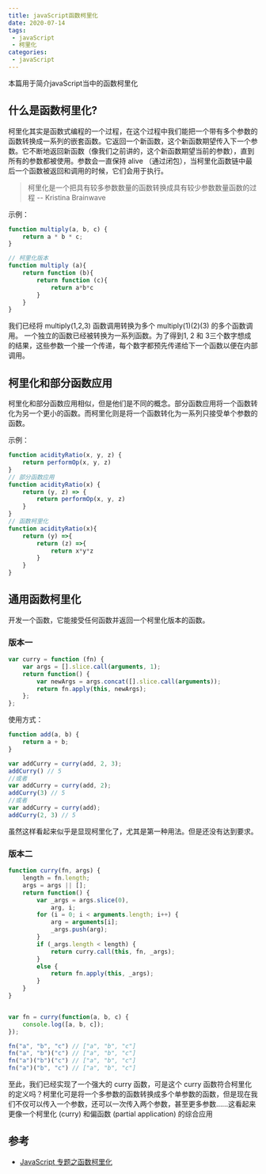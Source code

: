 ```yaml
---
title: javaScript函数柯里化
date: 2020-07-14
tags:
 - javaScript
 - 柯里化
categories: 
 - javaScript
---
```

本篇用于简介javaScript当中的函数柯里化

<!-- more -->

## 什么是函数柯里化?
柯里化其实是函数式编程的一个过程，在这个过程中我们能把一个带有多个参数的函数转换成一系列的嵌套函数。它返回一个新函数，这个新函数期望传入下一个参数。它不断地返回新函数（像我们之前讲的，这个新函数期望当前的参数），直到所有的参数都被使用。参数会一直保持 alive （通过闭包），当柯里化函数链中最后一个函数被返回和调用的时候，它们会用于执行。

> 柯里化是一个把具有较多参数数量的函数转换成具有较少参数数量函数的过程 -- Kristina Brainwave

示例：
```js
function multiply(a, b, c) {
    return a * b * c;
}

// 柯里化版本
function multiply (a){
    return function (b){
        return function (c){
            return a*b*c
        }
    }
}
```
我们已经将 multiply(1,2,3) 函数调用转换为多个 multiply(1)(2)(3) 的多个函数调用。
一个独立的函数已经被转换为一系列函数。为了得到1, 2 和 3三个数字想成的结果，这些参数一个接一个传递，每个数字都预先传递给下一个函数以便在内部调用。   

## 柯里化和部分函数应用
柯里化和部分函数应用相似，但是他们是不同的概念。部分函数应用将一个函数转化为另一个更小的函数。而柯里化则是将一个函数转化为一系列只接受单个参数的函数。

示例：
```js
function acidityRatio(x, y, z) {
    return performOp(x, y, z)
}
// 部分函数应用
function acidityRatio(x) {
    return (y, z) => {
        return performOp(x, y, z)
    }
}
// 函数柯里化
function acidityRatio(x){
    return (y) =>{
        return (z) =>{
            return x*y*z
        }
    }
}
```

## 通用函数柯里化
开发一个函数，它能接受任何函数并返回一个柯里化版本的函数。

### 版本一
```js
var curry = function (fn) {
    var args = [].slice.call(arguments, 1);
    return function() {
        var newArgs = args.concat([].slice.call(arguments));
        return fn.apply(this, newArgs);
    };
};
```
使用方式：
```js
function add(a, b) {
    return a + b;
}

var addCurry = curry(add, 2, 3);
addCurry() // 5
//或者
var addCurry = curry(add, 2);
addCurry(3) // 5
//或者
var addCurry = curry(add);
addCurry(2, 3) // 5
```
虽然这样看起来似乎是显现柯里化了，尤其是第一种用法。但是还没有达到要求。

### 版本二
```js
function curry(fn, args) {
    length = fn.length;
    args = args || [];
    return function() {
        var _args = args.slice(0),
            arg, i;
        for (i = 0; i < arguments.length; i++) {
            arg = arguments[i];
            _args.push(arg);
        }
        if (_args.length < length) {
            return curry.call(this, fn, _args);
        }
        else {
            return fn.apply(this, _args);
        }
    }
}


var fn = curry(function(a, b, c) {
    console.log([a, b, c]);
});

fn("a", "b", "c") // ["a", "b", "c"]
fn("a", "b")("c") // ["a", "b", "c"]
fn("a")("b")("c") // ["a", "b", "c"]
fn("a")("b", "c") // ["a", "b", "c"]
```
至此，我们已经实现了一个强大的 curry 函数，可是这个 curry 函数符合柯里化的定义吗？柯里化可是将一个多参数的函数转换成多个单参数的函数，但是现在我们不仅可以传入一个参数，还可以一次传入两个参数，甚至更多参数……这看起来更像一个柯里化 (curry) 和偏函数 (partial application) 的综合应用

## 参考
- [JavaScript 专题之函数柯里化](https://juejin.im/post/598d0b7ff265da3e1727c491#heading-4 '柯里化')
